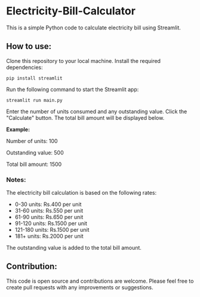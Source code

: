 # Electricity-Bill-Calculator
This is a simple Python code to calculate electricity bill using Streamlit.

## How to use:
Clone this repository to your local machine.
Install the required dependencies:
```
pip install streamlit
```

Run the following command to start the Streamlit app:
```
streamlit run main.py
```

Enter the number of units consumed and any outstanding value.
Click the "Calculate" button.
The total bill amount will be displayed below.

**Example:**

Number of units: 100

Outstanding value: 500

Total bill amount: 1500

### Notes:

The electricity bill calculation is based on the following rates:

- 0-30 units: Rs.400 per unit
- 31-60 units: Rs.550 per unit
- 61-90 units: Rs.650 per unit
- 91-120 units:  Rs.1500 per unit
- 121-180 units:  Rs.1500 per unit
- 181+ units:  Rs.2000 per unit

  
The outstanding value is added to the total bill amount.

## Contribution:

This code is open source and contributions are welcome. Please feel free to create pull requests with any improvements or suggestions.
